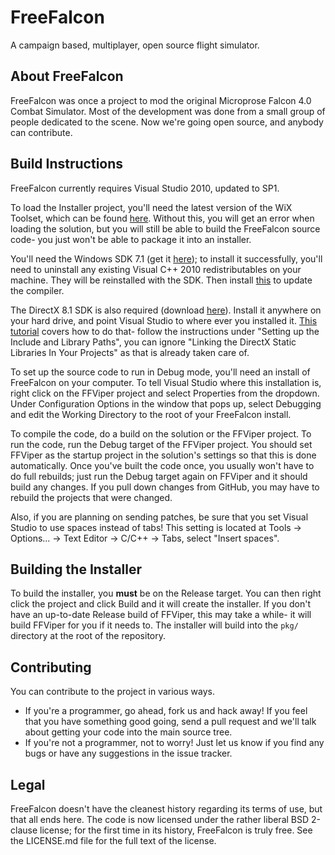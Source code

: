 # FreeFalcon

A campaign based, multiplayer, open source flight simulator.

## About FreeFalcon

FreeFalcon was once a project to mod the original Microprose Falcon 4.0
Combat Simulator. Most of the development was done from a small group of
people dedicated to the scene. Now we're going open source, and anybody can
contribute.

## Build Instructions

FreeFalcon currently requires Visual Studio 2010, updated to SP1.

To load the Installer project, you'll need the latest version of the WiX
Toolset, which can be found [here](http://wixtoolset.org/). Without this, you
will get an error when loading the solution, but you will still be able to
build the FreeFalcon source code- you just won't be able to package it into
an installer.

You'll need the Windows SDK 7.1 (get it
[here](http://www.microsoft.com/en-us/download/details.aspx?id=8279)); to
install it successfully, you'll need to uninstall any existing Visual C++
2010 redistributables on your machine. They will be reinstalled with the SDK.
Then install
[this](http://www.microsoft.com/en-us/download/details.aspx?id=4422) to update
the compiler.

The DirectX 8.1 SDK is also required (download
[here](http://www.darwinbots.com/numsgil/dx81sdk_full.exe)). Install it
anywhere on your hard drive, and point Visual Studio to where ever you
installed it.
[This tutorial](http://www.darwinbots.com/numsgil/dx81sdk_full.exe) covers how
to do that- follow the instructions under "Setting up the Include and Library
Paths", you can ignore "Linking the DirectX Static Libraries In Your Projects"
as that is already taken care of.

To set up the source code to run in Debug mode, you'll need an install of
FreeFalcon on your computer. To tell Visual Studio where this installation is,
right click on the FFViper project and select Properties from the dropdown.
Under Configuration Options in the window that pops up, select Debugging and
edit the Working Directory to the root of your FreeFalcon install.

To compile the code, do a build on the solution or the FFViper project. To run
the code, run the Debug target of the FFViper project. You should set FFViper
as the startup project in the solution's settings so that this is done
automatically. Once you've built the code once, you usually won't have to do
full rebuilds; just run the Debug target again on FFViper and it should build
any changes. If you pull down changes from GitHub, you may have to rebuild the
projects that were changed.

Also, if you are planning on sending patches, be sure that you set Visual
Studio to use spaces instead of tabs! This setting is located at
Tools -> Options... -> Text Editor -> C/C++ -> Tabs, select "Insert spaces".

## Building the Installer

To build the installer, you **must** be on the Release target. You can then
right click the project and click Build and it will create the installer. If
you don't have an up-to-date Release build of FFViper, this may take a while-
it will build FFViper for you if it needs to. The installer will build into
the `pkg/` directory at the root of the repository.

## Contributing

You can contribute to the project in various ways.

 * If you're a programmer, go ahead, fork us and hack away! If you feel that
   you have something good going, send a pull request and we'll talk about
   getting your code into the main source tree.
 * If you're not a programmer, not to worry! Just let us know if you find any
   bugs or have any suggestions in the issue tracker.

## Legal

FreeFalcon doesn't have the cleanest history regarding its terms of use, but
that all ends here. The code is now licensed under the rather liberal BSD
2-clause license; for the first time in its history, FreeFalcon is truly free.
See the LICENSE.md file for the full text of the license.
